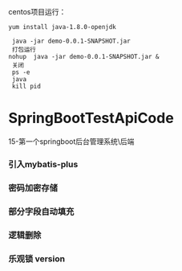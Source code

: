 centos项目运行：

```
yum install java-1.8.0-openjdk

 java -jar demo-0.0.1-SNAPSHOT.jar
 打包运行
nohup  java -jar demo-0.0.1-SNAPSHOT.jar &
 关闭
 ps -e 
 java 
 kill pid 

```




# SpringBootTestApiCode
15-第一个springboot后台管理系统\后端

### 引入mybatis-plus

### 密码加密存储

### 

### 部分字段自动填充

### 逻辑删除

### 乐观锁 version

